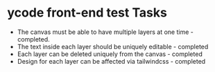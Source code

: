 # ycode front-end test Tasks
- The canvas must be able to have multiple layers at one time - completed.
- The text inside each layer should be uniquely editable - completed
- Each layer can be deleted uniquely from the canvas - completed
- Design for each layer can be affected via tailwindcss - completed
 
